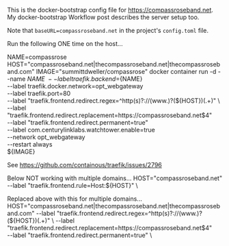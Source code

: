 This is the docker-bootstrap config file for https://compassroseband.net. My docker-bootstrap Workflow post describes the server setup too.

Note that `baseURL=compassroseband.net` in the project's `config.toml` file.

Run the following ONE time on the host...

NAME=compassrose
HOST="compassroseband.net|thecompassroseband.net|thecompassroseband.com"
IMAGE="summittdweller/compassrose"
docker container run -d --name ${NAME} \
    --label traefik.backend=${NAME} \
    --label traefik.docker.network=opt_webgateway \
    --label traefik.port=80 \
    --label "traefik.frontend.redirect.regex=^http(s)?://(www.)?(${HOST})(.+)" \
    --label "traefik.frontend.redirect.replacement=https://compassroseband.net$4" \
    --label "traefik.frontend.redirect.permanent=true" \
    --label com.centurylinklabs.watchtower.enable=true \
    --network opt_webgateway \
    --restart always \
    ${IMAGE}

See https://github.com/containous/traefik/issues/2796

Below NOT working with multiple domains...
  HOST="compassroseband.net"
    --label "traefik.frontend.rule=Host:${HOST}" \

Replaced above with this for multiple domains...
  HOST="compassroseband.net|thecompassroseband.net|thecompassroseband.com"
  --label "traefik.frontend.redirect.regex=^http(s)?://(www.)?(${HOST})(.+)" \
  --label "traefik.frontend.redirect.replacement=https://compassroseband.net$4" \
  --label "traefik.frontend.redirect.permanent=true" \
